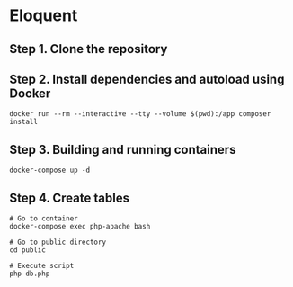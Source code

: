 # Eloquent

## Step 1. Clone the repository

## Step 2. Install dependencies and autoload using Docker

```
docker run --rm --interactive --tty --volume $(pwd):/app composer install
```

## Step 3. Building and running containers

```
docker-compose up -d
```

## Step 4. Create tables
```
# Go to container
docker-compose exec php-apache bash

# Go to public directory
cd public

# Execute script
php db.php
```